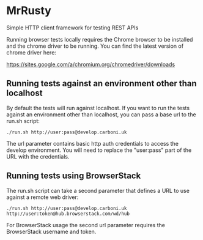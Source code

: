 # MrRusty
Simple HTTP client framework for testing REST APIs

Running browser tests locally requires the Chrome browser to be installed and the chrome driver to be running. You can find the latest version of chrome driver here: 

https://sites.google.com/a/chromium.org/chromedriver/downloads

## Running tests against an environment other than localhost

By default the tests will run against localhost. If you want to run the tests against an environment other than localhost, you can pass a base url to the run.sh script:

``` 
./run.sh http://user:pass@develop.carboni.uk 
```
  
The url parameter contains basic http auth credentials to access the develop environment. You will need to replace the "user:pass" part of the URL with the credentials.
  
## Running tests using BrowserStack

The run.sh script can take a second parameter that defines a URL to use against a remote web driver:

```
./run.sh http://user:pass@develop.carboni.uk http://user:token@hub.browserstack.com/wd/hub
```

For BrowserStack usage the second url parameter requires the BrowserStack username and token.
